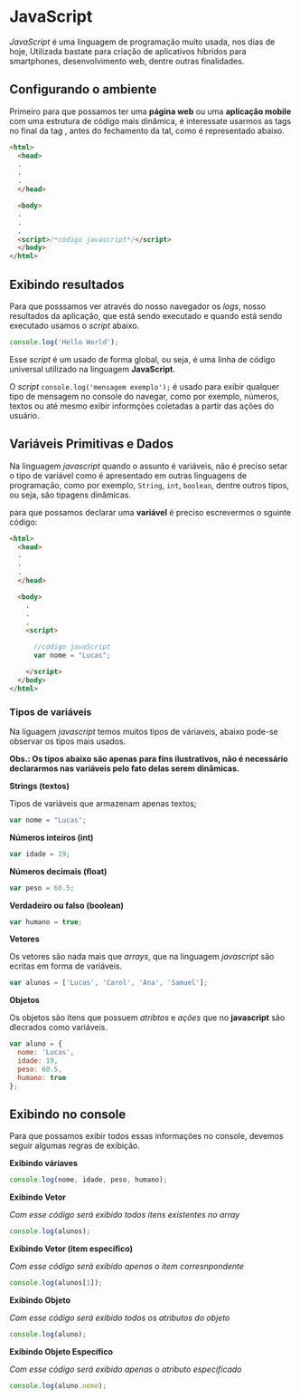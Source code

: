 # JavaScript

*JavaScript* é uma linguagem de programação muito usada, nos dias de hoje, Utilizada bastate para criação de aplicativos híbridos para smartphones, desenvolvimento web, dentre outras finalidades.

## Configurando o ambiente

Primeiro para que possamos ter uma **página web** ou uma **aplicação mobile** com uma estrutura de código mais dinâmica, é interessate usarmos as tags <script></script> no final da tag <body></body>, antes do fechamento da tal, como é representado abaixo.

```Html
<html>
  <head>
  .
  .
  .
  </head>

  <body>
  .
  .
  .
  <script>/*código javascript*/</script>
  </body>
</html>
```
## Exibindo resultados

Para que posssamos ver através do nosso navegador os *logs*, nosso resultados da aplicação, que está sendo executado e quando está sendo executado usamos o *script* abaixo.

```javascript
console.log('Hello World');
```
Esse *script* é um usado de forma global, ou seja, é uma linha de código universal utilizado na linguagem **JavaScript**.

O *script* ```console.log('mensagem exemplo');``` é usado para exibir qualquer tipo de mensagem no console do navegar, como por exemplo, números, textos ou até mesmo exibir informções coletadas a partir das ações do usuário.

## Variáveis Primitivas e Dados

Na linguagem *javascript* quando o assunto é variáveis, não é preciso setar o tipo de variável como é apresentado em outras linguagens de programação, como por exemplo, ```String```, ```int```, ```boolean```, dentre outros tipos, ou seja, são tipagens dinâmicas.

para que possamos declarar uma **variável** é preciso escrevermos o sguinte código:

```html
<html>
  <head>
  .
  .
  .
  </head>

  <body>
    .
    .
    .
    <script>

      //código javaScript
      var nome = "Lucas";

    </script> 
  </body>
</html>
```
### Tipos de variáveis

Na liguagem *javascript* temos muitos tipos de váriaveis, abaixo pode-se observar os tipos mais usados.

**Obs.: Os tipos abaixo são apenas para fins ilustrativos, não é necessário declararmos nas variáveis pelo fato delas serem dinâmicas.**

**Strings (textos)**

Tipos de variáveis que armazenam apenas textos;
```javascript
var nome = "Lucas";
```
**Números inteiros (int)**

```javascript
var idade = 19;
```
**Números decimais (float)**

```javascript
var peso = 60.5;
```

**Verdadeiro ou falso (boolean)**

```javascript
var humano = true;
```

**Vetores**

Os vetores são nada mais que *arrays*, que na linguagem *javascript* são ecritas em forma de variáveis.

```javascript
var alunos = ['Lucas', 'Carol', 'Ana', 'Samuel'];
```

**Objetos**

Os objetos são itens que possuem *atribtos* e *ações* que no **javascript** são dlecrados como variáveis.

```javascript
var aluno = {
  nome: 'Lucas',
  idade: 19,
  peso: 60.5,
  humano: true
};
```

## Exibindo no console

Para que possamos exibir todos essas informações no console, devemos seguir algumas regras de exibição.

**Exibindo váriaves**

```typescript 
console.log(nome, idade, peso, humano);
```
**Exibindo Vetor**

*Com esse código será exibido todos itens existentes no array*

```typescript 
console.log(alunos);
```

**Exibindo Vetor (item específico)**

*Com esse código será exibido apenas o item corresnpondente*

```typescript 
console.log(alunos[1]);
```

**Exibindo Objeto**

*Com esse código será exibido todos os atributos do objeto*

```typescript 
console.log(aluno);
```
**Exibindo Objeto Específico**

*Com esse código será exibido apenas o atributo especificado*

```typescript
console.log(aluno.nome);
```